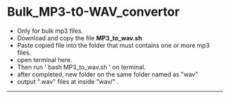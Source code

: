 # Bulk_MP3-t0-WAV_convertor
* Only for bulk mp3 files.<br>
* Download and copy the file <b>MP3_to_wav.sh</b>
* Paste copied file into the folder that must contains one or more mp3 files.
* open terminal here.
* Then run ' bash MP3_to_wav.sh ' on terminal.
* after completed, new folder on the same folder named as "wav"
* output ".wav" files at inside "wav/" .
---

